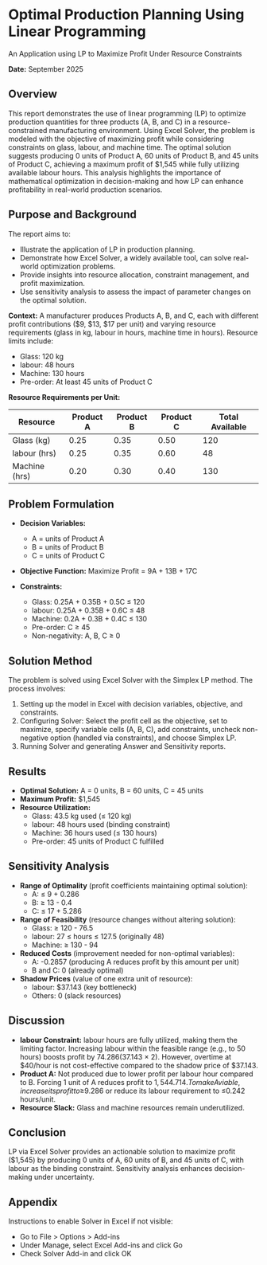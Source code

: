 # Optimal Production Planning Using Linear Programming

An Application using LP to Maximize Profit Under Resource Constraints

**Date:** September 2025

## Overview

This report demonstrates the use of linear programming (LP) to optimize production quantities for three products (A, B, and C) in a resource-constrained manufacturing environment. Using Excel Solver, the problem is modeled with the objective of maximizing profit while considering constraints on glass, labour, and machine time. The optimal solution suggests producing 0 units of Product A, 60 units of Product B, and 45 units of Product C, achieving a maximum profit of $1,545 while fully utilizing available labour hours. This analysis highlights the importance of mathematical optimization in decision-making and how LP can enhance profitability in real-world production scenarios.

## Purpose and Background

The report aims to:
- Illustrate the application of LP in production planning.
- Demonstrate how Excel Solver, a widely available tool, can solve real-world optimization problems.
- Provide insights into resource allocation, constraint management, and profit maximization.
- Use sensitivity analysis to assess the impact of parameter changes on the optimal solution.

**Context:** A manufacturer produces Products A, B, and C, each with different profit contributions ($9, $13, $17 per unit) and varying resource requirements (glass in kg, labour in hours, machine time in hours). Resource limits include:
- Glass: 120 kg
- labour: 48 hours
- Machine: 130 hours
- Pre-order: At least 45 units of Product C

**Resource Requirements per Unit:**

| Resource      | Product A | Product B | Product C | Total Available |
|---------------|-----------|-----------|-----------|-----------------|
| Glass (kg)    | 0.25      | 0.35      | 0.50      | 120             |
| labour (hrs)   | 0.25      | 0.35      | 0.60      | 48              |
| Machine (hrs) | 0.20      | 0.30      | 0.40      | 130             |

## Problem Formulation

- **Decision Variables:**
  - A = units of Product A
  - B = units of Product B
  - C = units of Product C

- **Objective Function:** Maximize Profit = 9A + 13B + 17C

- **Constraints:**
  - Glass: 0.25A + 0.35B + 0.5C ≤ 120
  - labour: 0.25A + 0.35B + 0.6C ≤ 48
  - Machine: 0.2A + 0.3B + 0.4C ≤ 130
  - Pre-order: C ≥ 45
  - Non-negativity: A, B, C ≥ 0

## Solution Method

The problem is solved using Excel Solver with the Simplex LP method. The process involves:
1. Setting up the model in Excel with decision variables, objective, and constraints.
2. Configuring Solver: Select the profit cell as the objective, set to maximize, specify variable cells (A, B, C), add constraints, uncheck non-negative option (handled via constraints), and choose Simplex LP.
3. Running Solver and generating Answer and Sensitivity reports.

## Results

- **Optimal Solution:** A = 0 units, B = 60 units, C = 45 units
- **Maximum Profit:** $1,545
- **Resource Utilization:**
  - Glass: 43.5 kg used (≤ 120 kg)
  - labour: 48 hours used (binding constraint)
  - Machine: 36 hours used (≤ 130 hours)
  - Pre-order: 45 units of Product C fulfilled

## Sensitivity Analysis

- **Range of Optimality** (profit coefficients maintaining optimal solution):
  - A: ≤ 9 + 0.286
  - B: ≥ 13 - 0.4
  - C: ≤ 17 + 5.286
- **Range of Feasibility** (resource changes without altering solution):
  - Glass: ≥ 120 - 76.5
  - labour: 27 ≤ hours ≤ 127.5 (originally 48)
  - Machine: ≥ 130 - 94
- **Reduced Costs** (improvement needed for non-optimal variables):
  - A: -0.2857 (producing A reduces profit by this amount per unit)
  - B and C: 0 (already optimal)
- **Shadow Prices** (value of one extra unit of resource):
  - labour: $37.143 (key bottleneck)
  - Others: 0 (slack resources)

## Discussion

- **labour Constraint:** labour hours are fully utilized, making them the limiting factor. Increasing labour within the feasible range (e.g., to 50 hours) boosts profit by $74.286 ($37.143 × 2). However, overtime at $40/hour is not cost-effective compared to the shadow price of $37.143.
- **Product A:** Not produced due to lower profit per labour hour compared to B. Forcing 1 unit of A reduces profit to $1,544.714. To make A viable, increase its profit to ≥$9.286 or reduce its labour requirement to ≤0.242 hours/unit.
- **Resource Slack:** Glass and machine resources remain underutilized.

## Conclusion

LP via Excel Solver provides an actionable solution to maximize profit ($1,545) by producing 0 units of A, 60 units of B, and 45 units of C, with labour as the binding constraint. Sensitivity analysis enhances decision-making under uncertainty.

## Appendix

Instructions to enable Solver in Excel if not visible:
- Go to File > Options > Add-ins
- Under Manage, select Excel Add-ins and click Go
- Check Solver Add-in and click OK
